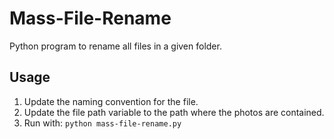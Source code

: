 # Mass-File-Rename
Python program to rename all files in a given folder.

## Usage
1. Update the naming convention for the file.
2. Update the file path variable to the path where the photos are contained.
3. Run with: `python mass-file-rename.py`
